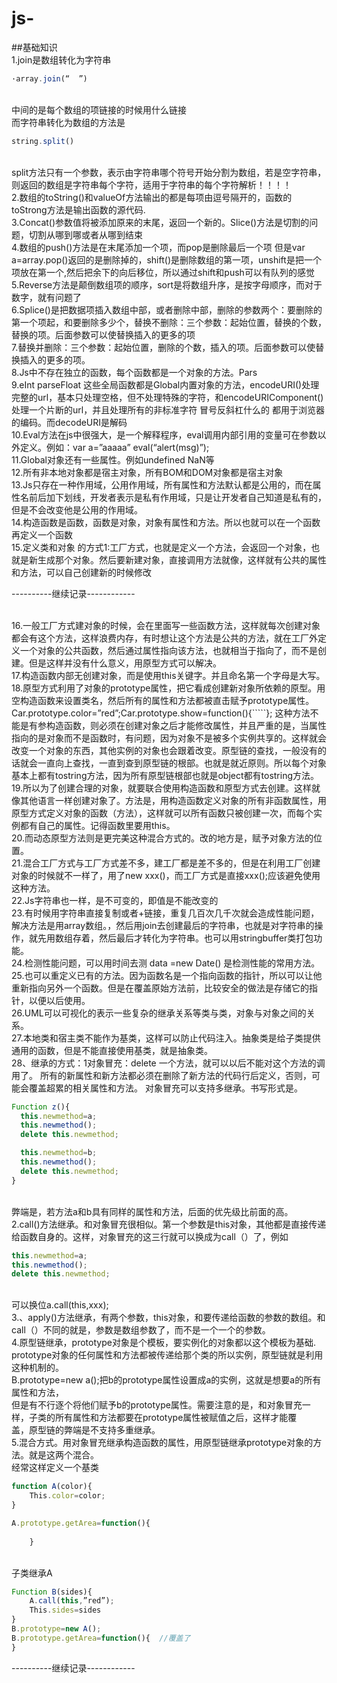 # js-
##基础知识
<br>1.join是数组转化为字符串 
```javascript
·array.join(“  ”)

```
<br>中间的是每个数组的项链接的时候用什么链接
<br> 而字符串转化为数组的方法是
```javascript
string.split()
```
<br>split方法只有一个参数，表示由字符串哪个符号开始分割为数组，若是空字符串，则返回的数组是字符串每个字符，适用于字符串的每个字符解析！！！！
<br>2.数组的toString()和valueOf方法输出的都是每项由逗号隔开的，函数的toStrong方法是输出函数的源代码.
<br>3.Concat()参数值将被添加原来的末尾，返回一个新的。Slice()方法是切割的问题，切割从哪到哪或者从哪到结束
<br>4.数组的push()方法是在末尾添加一个项，而pop是删除最后一个项  但是var a=array.pop()返回的是删除掉的，shift()是删除数组的第一项，unshift是把一个项放在第一个,然后把余下的向后移位，所以通过shift和push可以有队列的感觉
<br>5.Reverse方法是颠倒数组项的顺序，sort是将数组升序，是按字母顺序，而对于数字，就有问题了
<br>6.Splice()是把数据项插入数组中部，或者删除中部，删除的参数两个：要删除的第一个项起，和要删除多少个，替换不删除：三个参数：起始位置，替换的个数，替换的项。后面参数可以使替换插入的更多的项
<br>7.替换并删除：三个参数：起始位置，删除的个数，插入的项。后面参数可以使替换插入的更多的项。
<br>8.Js中不存在独立的函数，每个函数都是一个对象的方法。Pars
<br>9.eInt   parseFloat 这些全局函数都是Global内置对象的方法，encodeURI()处理完整的url，基本只处理空格，但不处理特殊的字符，和encodeURIComponent()处理一个片断的url，并且处理所有的非标准字符 冒号反斜杠什么的   都用于浏览器的编码。而decodeURI是解码
<br>10.Eval方法在js中很强大，是一个解释程序，eval调用内部引用的变量可在参数以外定义。例如：var a=”aaaaa”  eval(“alert(msg)”);
<br>11.Global对象还有一些属性。例如undefined   NaN等
<br>12.所有非本地对象都是宿主对象，所有BOM和DOM对象都是宿主对象
<br>13.Js只存在一种作用域，公用作用域，所有属性和方法默认都是公用的，而在属性名前后加下划线，开发者表示是私有作用域，只是让开发者自己知道是私有的，但是不会改变他是公用的作用域。
<br>14.构造函数是函数，函数是对象，对象有属性和方法。所以也就可以在一个函数再定义一个函数
<br>15.定义类和对象 的方式1:工厂方式，也就是定义一个方法，会返回一个对象，也就是新生成那个对象。然后要新建对象，直接调用方法就像，这样就有公共的属性和方法，可以自己创建新的时候修改

----------继续记录------------


<br>16.一般工厂方式建对象的时候，会在里面写一些函数方法，这样就每次创建对象都会有这个方法，这样浪费内存，有时想让这个方法是公共的方法，就在工厂外定义一个对象的公共函数，然后通过属性指向该方法，也就相当于指向了，而不是创建。但是这样并没有什么意义，用原型方式可以解决。
<br>17.构造函数内部无创建对象，而是使用this关键字。并且命名第一个字母是大写。
<br>18.原型方式利用了对象的prototype属性，把它看成创建新对象所依赖的原型。用空构造函数来设置类名，然后所有的属性和方法都被直击赋予prototype属性。Car.prototype.color=”red”;Car.prototype.show=function(){`````};   这种方法不能是有参构造函数，则必须在创建对象之后才能修改属性，并且严重的是，当属性指向的是对象而不是函数时，有问题，因为对象不是被多个实例共享的。这样就会改变一个对象的东西，其他实例的对象也会跟着改变。原型链的查找，一般没有的话就会一直向上查找，一直到查到原型链的根部。也就是就近原则。所以每个对象基本上都有tostring方法，因为所有原型链根部也就是object都有tostring方法。
<br>19.所以为了创建合理的对象，就要联合使用构造函数和原型方式去创建。这样就像其他语言一样创建对象了。方法是，用构造函数定义对象的所有非函数属性，用原型方式定义对象的函数（方法），这样就可以所有函数只被创建一次，而每个实例都有自己的属性。记得函数里要用this。
<br>20.而动态原型方法则是更完美这种混合方式的。改的地方是，赋予对象方法的位置。
<br>21.混合工厂方式与工厂方式差不多，建工厂都是差不多的，但是在利用工厂创建对象的时候就不一样了，用了new xxx()，而工厂方式是直接xxx();应该避免使用这种方法。
<br>22.Js字符串也一样，是不可变的，即值是不能改变的
<br>23.有时候用字符串直接复制或者+链接，重复几百次几千次就会造成性能问题，解决方法是用array数组。，然后用join去创建最后的字符串，也就是对字符串的操作，就先用数组存着，然后最后才转化为字符串。也可以用stringbuffer类打包功能。
<br>24.检测性能问题，可以用时间去测 data =new Date()  是检测性能的常用方法。
<br>25.也可以重定义已有的方法。因为函数名是一个指向函数的指针，所以可以让他重新指向另外一个函数。但是在覆盖原始方法前，比较安全的做法是存储它的指针，以便以后使用。
<br>26.UML可以可视化的表示一些复杂的继承关系等类与类，对象与对象之间的关系。
<br>27.本地类和宿主类不能作为基类，这样可以防止代码注入。抽象类是给子类提供通用的函数，但是不能直接使用基类，就是抽象类。
<br>28、继承的方式：1对象冒充：delete  一个方法，就可以以后不能对这个方法的调用了。
所有的新属性和新方法都必须在删除了新方法的代码行后定义，否则，可能会覆盖超累的相关属性和方法。
对象冒充可以支持多继承。书写形式是。
<br>
```javascript
Function z(){
  this.newmethod=a;
  this.newmethod();
  delete this.newmethod;

  this.newmethod=b;
  this.newmethod();
  delete this.newmethod;
}
```

<br>弊端是，若方法a和b具有同样的属性和方法，后面的优先级比前面的高。
<br>2.call()方法继承。和对象冒充很相似。第一个参数是this对象，其他都是直接传递给函数自身的。这样，对象冒充的这三行就可以换成为call（）了，例如
```javascript
this.newmethod=a;
this.newmethod();
delete this.newmethod;
````

<br>可以换位a.call(this,xxx);
<br>3.、apply()方法继承，有两个参数，this对象，和要传递给函数的参数的数组。和call（）不同的就是，参数是数组参数了，而不是一个一个的参数。
<br>4.原型链继承，prototype对象是个模板，要实例化的对象都以这个模板为基础. 
<br>prototype对象的任何属性和方法都被传递给那个类的所以实例，原型链就是利用这种机制的。
<br>B.prototype=new a();把b的prototype属性设置成a的实例，这就是想要a的所有属性和方法， <br>但是有不行逐个将他们赋予b的prototype属性。需要注意的是，和对象冒充一样，子类的所有属性和方法都要在prototype属性被赋值之后，这样才能覆<br>盖，原型链的弊端是不支持多重继承。
<br>5.混合方式。用对象冒充继承构造函数的属性，用原型链继承prototype对象的方法。就是这两个混合。
<br>经常这样定义一个基类 
```javascript
function A(color){
    This.color=color;
}

A.prototype.getArea=function(){
    
    }
```

<br>子类继承A
```javascript
Function B(sides){
    A.call(this,”red”);
    This.sides=sides
}
B.prototype=new A();
B.prototype.getArea=function(){  //覆盖了
}
```
----------继续记录------------


